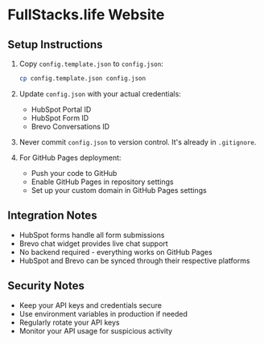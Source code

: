 # FullStacks.life Website

## Setup Instructions

1. Copy `config.template.json` to `config.json`:
   ```bash
   cp config.template.json config.json
   ```

2. Update `config.json` with your actual credentials:
   - HubSpot Portal ID
   - HubSpot Form ID
   - Brevo Conversations ID

3. Never commit `config.json` to version control. It's already in `.gitignore`.

4. For GitHub Pages deployment:
   - Push your code to GitHub
   - Enable GitHub Pages in repository settings
   - Set up your custom domain in GitHub Pages settings

## Integration Notes

- HubSpot forms handle all form submissions
- Brevo chat widget provides live chat support
- No backend required - everything works on GitHub Pages
- HubSpot and Brevo can be synced through their respective platforms

## Security Notes

- Keep your API keys and credentials secure
- Use environment variables in production if needed
- Regularly rotate your API keys
- Monitor your API usage for suspicious activity
